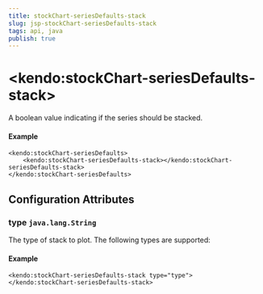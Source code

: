 ```yaml
---
title: stockChart-seriesDefaults-stack
slug: jsp-stockChart-seriesDefaults-stack
tags: api, java
publish: true
---
```


# \<kendo:stockChart-seriesDefaults-stack\>

A boolean value indicating if the series should be stacked.

#### Example
    <kendo:stockChart-seriesDefaults>
        <kendo:stockChart-seriesDefaults-stack></kendo:stockChart-seriesDefaults-stack>
    </kendo:stockChart-seriesDefaults>

## Configuration Attributes

### type `java.lang.String`

The type of stack to plot. The following types are supported:

#### Example
    <kendo:stockChart-seriesDefaults-stack type="type">
    </kendo:stockChart-seriesDefaults-stack>

